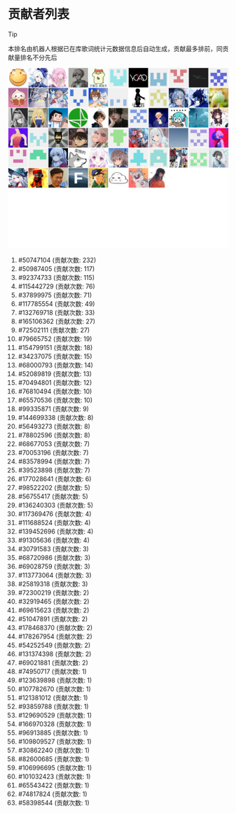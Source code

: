 # 贡献者列表

> [!TIP]
> 本排名由机器人根据已在库歌词统计元数据信息后自动生成，贡献最多排前，同贡献量排名不分先后

![贡献者头像画廊](./CONTRIBUTORS.svg)

1. #50747104 (贡献次数: 232)
2. #50987405 (贡献次数: 117)
3. #92374733 (贡献次数: 115)
4. #115442729 (贡献次数: 76)
5. #37899975 (贡献次数: 71)
6. #117785554 (贡献次数: 49)
7. #132769718 (贡献次数: 33)
8. #165106362 (贡献次数: 27)
9. #72502111 (贡献次数: 27)
10. #79665752 (贡献次数: 19)
11. #154799151 (贡献次数: 18)
12. #34237075 (贡献次数: 15)
13. #68000793 (贡献次数: 14)
14. #52089819 (贡献次数: 13)
15. #70494801 (贡献次数: 12)
16. #76810494 (贡献次数: 10)
17. #65570536 (贡献次数: 10)
18. #99335871 (贡献次数: 9)
19. #144699338 (贡献次数: 8)
20. #56493273 (贡献次数: 8)
21. #78802596 (贡献次数: 8)
22. #68677053 (贡献次数: 7)
23. #70053196 (贡献次数: 7)
24. #83578994 (贡献次数: 7)
25. #39523898 (贡献次数: 7)
26. #177028641 (贡献次数: 6)
27. #98522202 (贡献次数: 5)
28. #56755417 (贡献次数: 5)
29. #136240303 (贡献次数: 5)
30. #117369476 (贡献次数: 4)
31. #111688524 (贡献次数: 4)
32. #139452696 (贡献次数: 4)
33. #91305636 (贡献次数: 4)
34. #30791583 (贡献次数: 3)
35. #68720986 (贡献次数: 3)
36. #69028759 (贡献次数: 3)
37. #113773064 (贡献次数: 3)
38. #25819318 (贡献次数: 3)
39. #72300219 (贡献次数: 2)
40. #32919465 (贡献次数: 2)
41. #69615623 (贡献次数: 2)
42. #51047891 (贡献次数: 2)
43. #178468370 (贡献次数: 2)
44. #178267954 (贡献次数: 2)
45. #54252549 (贡献次数: 2)
46. #131374398 (贡献次数: 2)
47. #69021881 (贡献次数: 2)
48. #74950717 (贡献次数: 1)
49. #123639898 (贡献次数: 1)
50. #107782670 (贡献次数: 1)
51. #121381012 (贡献次数: 1)
52. #93859788 (贡献次数: 1)
53. #129690529 (贡献次数: 1)
54. #166970328 (贡献次数: 1)
55. #96913885 (贡献次数: 1)
56. #109809527 (贡献次数: 1)
57. #30862240 (贡献次数: 1)
58. #82600685 (贡献次数: 1)
59. #106996695 (贡献次数: 1)
60. #101032423 (贡献次数: 1)
61. #65543422 (贡献次数: 1)
62. #74817824 (贡献次数: 1)
63. #58398544 (贡献次数: 1)
